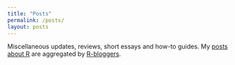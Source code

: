 ```yaml
---
title: "Posts"
permalink: /posts/
layout: posts
---
```


Miscellaneous updates, reviews, short essays and how-to guides. My [posts about R](/tags/#r) are aggregated by [R-bloggers](https://www.r-bloggers.com/).

